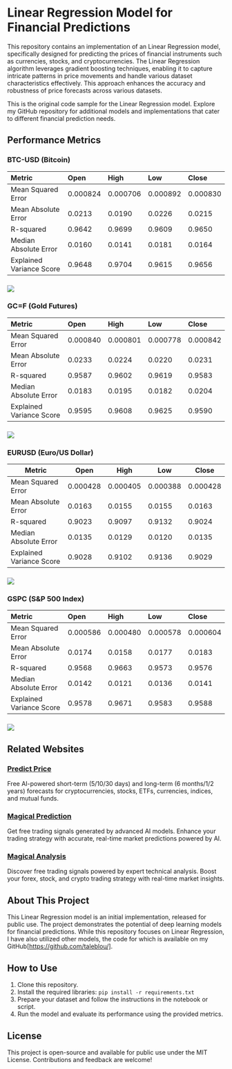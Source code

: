 # **Linear Regression Model for Financial Predictions**

This repository contains an implementation of an Linear Regression model, specifically designed for predicting the prices of financial instruments such as currencies, stocks, and cryptocurrencies. The Linear Regression algorithm leverages gradient boosting techniques, enabling it to capture intricate patterns in price movements and handle various dataset characteristics effectively. This approach enhances the accuracy and robustness of price forecasts across various datasets.

This is the original code sample for the Linear Regression model. Explore my GitHub repository for additional models and implementations that cater to different financial prediction needs.

## **Performance Metrics**

### 

### **BTC-USD (Bitcoin)**

| Metric | Open | High | Low | Close |
| :---- | :---- | :---- | :---- | :---- |
| Mean Squared Error | 0.000824 | 0.000706 | 0.000892 | 0.000830 |
| Mean Absolute Error | 0.0213 | 0.0190 | 0.0226 | 0.0215 |
| R-squared | 0.9642 | 0.9699 | 0.9609 | 0.9650 |
| Median Absolute Error | 0.0160 | 0.0141 | 0.0181 | 0.0164 |
| Explained Variance Score | 0.9648 | 0.9704 | 0.9615 | 0.9656 |

### **![][image1]**

### **GC=F (Gold Futures)**

| Metric | Open | High | Low | Close |
| :---- | :---- | :---- | :---- | :---- |
| Mean Squared Error | 0.000840 | 0.000801 | 0.000778 | 0.000842 |
| Mean Absolute Error | 0.0233 | 0.0224 | 0.0220 | 0.0231 |
| R-squared | 0.9587 | 0.9602 | 0.9619 | 0.9583 |
| Median Absolute Error | 0.0183 | 0.0195 | 0.0182 | 0.0204 |
| Explained Variance Score | 0.9595 | 0.9608 | 0.9625 | 0.9590 |

### **![][image2]**

### **EURUSD (Euro/US Dollar)**

| Metric | Open | High | Low | Close |
| ----- | ----- | ----- | ----- | ----- |
| Mean Squared Error | 0.000428 | 0.000405 | 0.000388 | 0.000428 |
| Mean Absolute Error | 0.0163 | 0.0155 | 0.0155 | 0.0163 |
| R-squared | 0.9023 | 0.9097 | 0.9132 | 0.9024 |
| Median Absolute Error | 0.0135 | 0.0129 | 0.0120 | 0.0135 |
| Explained Variance Score | 0.9028 | 0.9102 | 0.9136 | 0.9029 |

 

### **![][image3]**

### **GSPC (S\&P 500 Index)**

| Metric | Open | High | Low | Close |
| :---- | :---- | :---- | :---- | :---- |
| Mean Squared Error | 0.000586 | 0.000480 | 0.000578 | 0.000604 |
| Mean Absolute Error | 0.0174 | 0.0158 | 0.0177 | 0.0183 |
| R-squared | 0.9568 | 0.9663 | 0.9573 | 0.9576 |
| Median Absolute Error | 0.0142 | 0.0121 | 0.0136 | 0.0141 |
| Explained Variance Score | 0.9578 | 0.9671 | 0.9583 | 0.9588 |

### **![][image4]**


## **Related Websites**

### [**Predict Price**](https://predict-price.com/)

Free AI-powered short-term (5/10/30 days) and long-term (6 months/1/2 years) forecasts for cryptocurrencies, stocks, ETFs, currencies, indices, and mutual funds.

### [**Magical Prediction**](https://magicalprediction.com/)

Get free trading signals generated by advanced AI models. Enhance your trading strategy with accurate, real-time market predictions powered by AI.

### [**Magical Analysis**](https://magicalanalysis.com/)

Discover free trading signals powered by expert technical analysis. Boost your forex, stock, and crypto trading strategy with real-time market insights.

## **About This Project**

This Linear Regression model is an initial implementation, released for public use. The project demonstrates the potential of deep learning models for financial predictions. While this repository focuses on Linear Regression, I have also utilized other models, the code for which is available on my GitHub[https://github.com/taleblou/].

## **How to Use**

1. Clone this repository.  
2. Install the required libraries: `pip install -r requirements.txt`  
3. Prepare your dataset and follow the instructions in the notebook or script.  
4. Run the model and evaluate its performance using the provided metrics.

## **License**

This project is open-source and available for public use under the MIT License. Contributions and feedback are welcome\!

[image1]: <https://raw.githubusercontent.com/taleblou/LinearRegression-Price-Prediction/refs/heads/main/Plot/LinearRegression_BTC-USD.png>
[image2]: <https://raw.githubusercontent.com/taleblou/LinearRegression-Price-Prediction/refs/heads/main/Plot/LinearRegression_GC%3DF.png>
[image3]: <https://raw.githubusercontent.com/taleblou/LinearRegression-Price-Prediction/refs/heads/main/Plot/LinearRegression_EURUSD%3DX.png>
[image4]: <https://raw.githubusercontent.com/taleblou/LinearRegression-Price-Prediction/refs/heads/main/Plot/LinearRegression_%5EGSPC.png>
